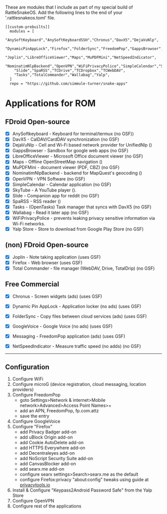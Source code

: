 These are modules that I include as part of my special build of RattleSnakeOS.
Add the following lines to the end of your '.rattlesnakeos.toml' file.

    [[custom-prebuilts]]
      modules = [
        "AnySoftKeyboard","AnySoftKeyboardSSH","Chronus","DavX5","DejaVuNlp",
        "DynamicPinAppLock","Firefox","FolderSync","FreedomPop","GappsBrowser","GoogleVoice",
        "Joplin","LibreOfficeViewer","Maps","MuPDFMini","NetSpeedIndicator",
        "NominatimNlpBackend","OpenVPN","WiFiPrivacyPolice","SimpleCalendar","SkyTube",
        "Slide","SpaRSS","TCDrive","TCDropbox","TCWebDAV",
        "Tasks","TotalCommander","Wallabag","Yalp",
      ]
      repo = "https://github.com/simmule-turner/snake-apps"


# Applications for ROM

## FDroid Open-source
- [x] AnySoftkeyboard - Keyboard for terminal/termux (no GSF))
- [x] DavX5 - CalDAV/CardDAV synchronization (no GSF)
- [x] DejaVuNlp - Cell and Wi-Fi based network provider for UnifiedNlp ()
- [x] GappsBrowser - Sandbox for google web apps (no GSF)
- [x] LibreOfficeViewer - Microsoft Office document viewer (no GSF)
- [x] Maps - Offline OpenStreetMap navigation ()
- [x] MuPDFMini - document viewer (PDF, CBZ) (no GSF)
- [x] NominatimNlpBackend - backend for MapQuest's geocoding ()
- [x] OpenVPN - VPN Software (no GSF)
- [x] SimpleCalendar - Calendar application (no GSF)
- [x] SkyTube - A YouTube player ().
- [x] Slide - Companion app for reddit (no GSF)
- [x] SpaRSS - RSS reader ()
- [x] Tasks - (OpenTasks) Task manager that syncs with DavX5 (no GSF)
- [x] Wallabag - Read it later app (no GSF)
- [x] WiFiPrivacyPolice - prevents leaking privacy sensitive information via Wi-Fi networks.
- [x] Yalp Store - Store to download from Google Play Store (no GSF)

## (non) FDroid Open-source
- [x] Joplin - Note taking application (uses GSF)
- [x] Firefox - Web browser (uses GSF)
- [x] Total Commander - file manager (WebDAV, Drive, TotalDrip) (no GSF)

## Free Commercial
- [x] Chronus - Screen widgets (ads) (uses GSF)
- [x] Dynamic Pin AppLock - Application locker (no ads) (uses GSF)
- [x] FolderSync - Copy files between cloud services (ads) (uses GSF)
- [x] GoogleVoice - Google Voice (no ads) (uses GSF)
- [x] Messaging - FreedomPop application (ads) (uses GSF)
- [x] NetSpeedIndicator - Measure traffic speed (no adds) (no GSF)


***
## Configuration

1. Configure WiFi 
1. Configure microG (device registration, cloud messaging, location providers)
1. Configure FreedomPop
     - goto Settings>Network & internet>Mobile network>Advanced>Access Point Names>+
     - add an APN, FreedomPop, fp.com.attz
     - save the entry
1. Configure GoogleVoice
1. Configure "Firefox" 
     - add Privacy Badger add-on
     - add uBlock Origin add-on
     - add Cookie AutoDelete add-on
     - add HTTPS Everywhere add-on
     - add Decentraleyes add-on
     - add NoScript Security Suite add-on
     - add CanvasBlocker add-on
     - add searx.me add-on
     - configure searx settings>Search>searx.me as the default
     - configure Firefox:privacy "about:config" tweaks using guide at [privacytools.io](https://www.privacytools.io/)
1. Install & Configure "Keypass2Android Password Safe" from the Yalp Store
1. Configure OpenVPN
1. Configure rest of the applications

